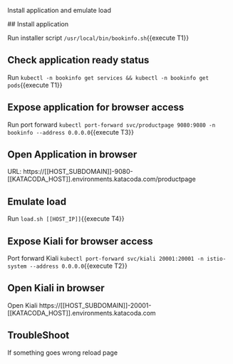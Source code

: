 Install application and emulate load

## Install application

Run installer script `/usr/local/bin/bookinfo.sh`{{execute T1}}

## Check application ready status

Run `kubectl -n bookinfo get services && kubectl -n bookinfo get pods`{{execute T1}}

## Expose application for browser access

Run port forward `kubectl port-forward svc/productpage 9080:9080 -n bookinfo --address 0.0.0.0`{{execute T3}}

## Open Application in browser

URL: https://[[HOST_SUBDOMAIN]]-9080-[[KATACODA_HOST]].environments.katacoda.com/productpage

## Emulate load

Run ```load.sh [[HOST_IP]]```{{execute T4}}

## Expose Kiali for browser access

Port forward Kiali `kubectl port-forward svc/kiali 20001:20001 -n istio-system --address 0.0.0.0`{{execute T2}}

## Open Kiali in browser

Open Kiali https://[[HOST_SUBDOMAIN]]-20001-[[KATACODA_HOST]].environments.katacoda.com

## TroubleShoot

If something goes wrong reload page
